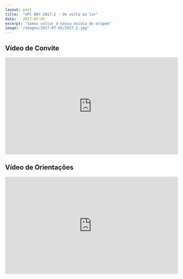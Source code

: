 ```yaml
---
layout: post
title:  "UFC DAY 2017.2 - De volta ao lar"
date:   2017-07-05
excerpt: "Vamos voltar à nossa escola de origem"
image: "/images/2017-07-05/2017_2.jpg"
---
```


## Vídeo de Convite
<iframe width="560" height="315" src="https://www.youtube.com/embed/OQ8Euorty2Y" frameborder="0" allow="autoplay; encrypted-media" allowfullscreen></iframe>


## Vídeo de Orientações
<iframe width="560" height="315" src="https://www.youtube.com/embed/6NdUFshJNG0" frameborder="0" allow="autoplay; encrypted-media" allowfullscreen></iframe>
